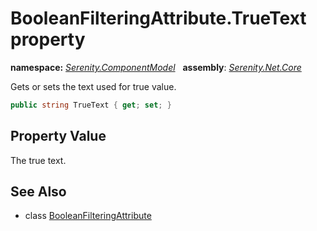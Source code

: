 # BooleanFilteringAttribute.TrueText property
**namespace:** *[Serenity.ComponentModel](../../README.md#serenity.componentmodel-namespace)*   **assembly**: *[Serenity.Net.Core](../../README.md)*

Gets or sets the text used for true value.

```csharp
public string TrueText { get; set; }
```

## Property Value

The true text.

## See Also

* class [BooleanFilteringAttribute](../BooleanFilteringAttribute.md)